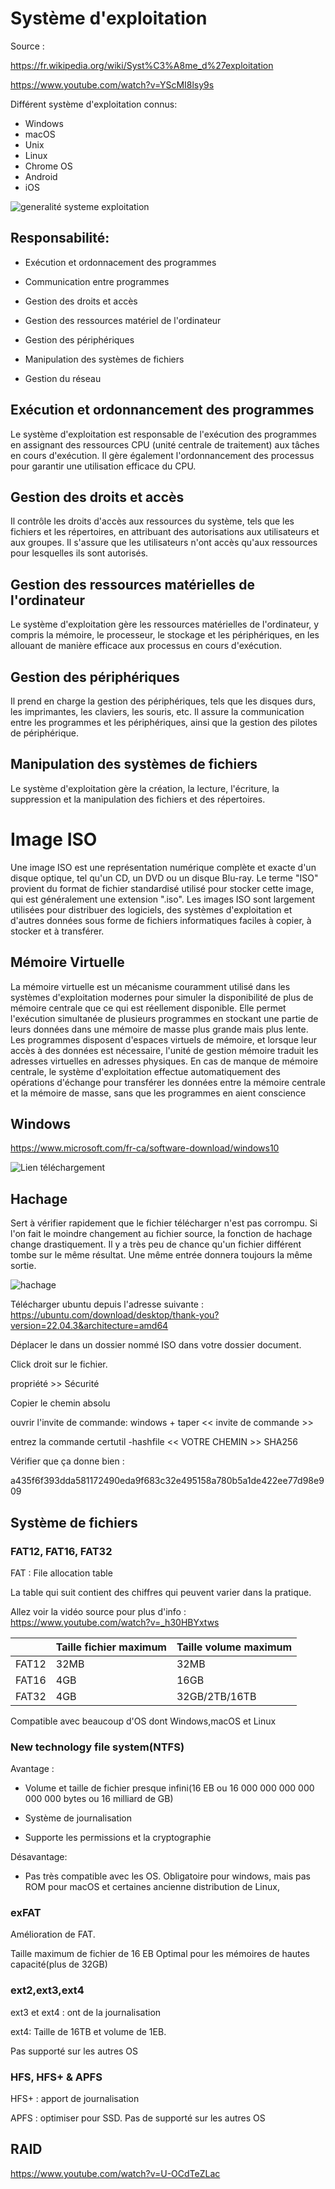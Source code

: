 # Système d'exploitation
Source : 

https://fr.wikipedia.org/wiki/Syst%C3%A8me_d%27exploitation

https://www.youtube.com/watch?v=YScMI8lsy9s


Différent système d'exploitation connus:

- Windows
- macOS
- Unix
- Linux
- Chrome OS
- Android
- iOS

![generalité systeme exploitation](images/SE1.png)


Responsabilité:
- 
- Exécution et ordonnacement des programmes

- Communication entre programmes

- Gestion des droits et accès

- Gestion des ressources matériel de l'ordinateur

- Gestion des périphériques

- Manipulation des systèmes de fichiers

- Gestion du réseau

## Exécution et ordonnancement des programmes
Le système d'exploitation est responsable de l'exécution des programmes en assignant des ressources CPU (unité centrale de traitement) aux tâches en cours d'exécution. Il gère également l'ordonnancement des processus pour garantir une utilisation efficace du CPU.

## Gestion des droits et accès
Il contrôle les droits d'accès aux ressources du système, tels que les fichiers et les répertoires, en attribuant des autorisations aux utilisateurs et aux groupes. Il s'assure que les utilisateurs n'ont accès qu'aux ressources pour lesquelles ils sont autorisés.

## Gestion des ressources matérielles de l'ordinateur
Le système d'exploitation gère les ressources matérielles de l'ordinateur, y compris la mémoire, le processeur, le stockage et les périphériques, en les allouant de manière efficace aux processus en cours d'exécution.

## Gestion des périphériques
Il prend en charge la gestion des périphériques, tels que les disques durs, les imprimantes, les claviers, les souris, etc. Il assure la communication entre les programmes et les périphériques, ainsi que la gestion des pilotes de périphérique.

## Manipulation des systèmes de fichiers
Le système d'exploitation gère la création, la lecture, l'écriture, la suppression et la manipulation des fichiers et des répertoires. 

# Image ISO

Une image ISO est une représentation numérique complète et exacte d'un disque optique, tel qu'un CD, un DVD ou un disque Blu-ray. Le terme "ISO" provient du format de fichier standardisé utilisé pour stocker cette image, qui est généralement une extension ".iso". Les images ISO sont largement utilisées pour distribuer des logiciels, des systèmes d'exploitation et d'autres données sous forme de fichiers informatiques faciles à copier, à stocker et à transférer.

## Mémoire Virtuelle

La mémoire virtuelle est un mécanisme couramment utilisé dans les systèmes d'exploitation modernes pour simuler la disponibilité de plus de mémoire centrale que ce qui est réellement disponible. Elle permet l'exécution simultanée de plusieurs programmes en stockant une partie de leurs données dans une mémoire de masse plus grande mais plus lente. Les programmes disposent d'espaces virtuels de mémoire, et lorsque leur accès à des données est nécessaire, l'unité de gestion mémoire traduit les adresses virtuelles en adresses physiques. En cas de manque de mémoire centrale, le système d'exploitation effectue automatiquement des opérations d'échange pour transférer les données entre la mémoire centrale et la mémoire de masse, sans que les programmes en aient conscience

## Windows
https://www.microsoft.com/fr-ca/software-download/windows10

![Lien téléchargement](images/isoWindows1.PNG)

## Hachage

Sert à vérifier rapidement que le fichier télécharger n'est pas corrompu. Si l'on fait le moindre changement au fichier source, la fonction de hachage change drastiquement. Il y a très peu de chance qu'un fichier différent tombe sur le même résultat. Une même entrée donnera toujours la même sortie.

![hachage](images/hashage.png)

Télécharger ubuntu depuis l'adresse suivante : https://ubuntu.com/download/desktop/thank-you?version=22.04.3&architecture=amd64


Déplacer le dans un dossier nommé ISO dans votre dossier document.

Click droit sur le fichier.

propriété >> Sécurité

Copier le chemin absolu

ouvrir l'invite de commande:
windows + taper << invite de commande >>

entrez la commande certutil -hashfile << VOTRE CHEMIN >> SHA256

Vérifier que ça donne bien :


a435f6f393dda581172490eda9f683c32e495158a780b5a1de422ee77d98e909 



## Système de fichiers

### FAT12, FAT16, FAT32

FAT : File allocation table


La table qui suit contient des chiffres qui peuvent varier dans la pratique. 

Allez voir la vidéo source pour plus d'info : https://www.youtube.com/watch?v=_h30HBYxtws

| |Taille fichier maximum|Taille volume maximum|
|---|---|---|
|FAT12|32MB|32MB|
|FAT16|4GB|16GB|
|FAT32|4GB|32GB/2TB/16TB|

Compatible avec beaucoup d'OS dont Windows,macOS et Linux


### New technology file system(NTFS)

Avantage : 
- Volume et taille de fichier presque infini(16 EB ou 16 000 000 000 000 000 000 bytes ou  16 milliard de GB)

- Système de journalisation

- Supporte les permissions et la cryptographie

Désavantage: 
- Pas très compatible avec les OS. Obligatoire pour windows, mais pas ROM pour macOS et certaines ancienne distribution de Linux,

### exFAT

Amélioration de FAT.

Taille maximum de fichier de 16 EB
Optimal pour les mémoires de hautes capacité(plus de 32GB)

### ext2,ext3,ext4

ext3 et ext4 : ont de la journalisation

ext4: Taille de 16TB et volume de 1EB.

Pas supporté sur les autres OS

### HFS, HFS+ & APFS

HFS+ : apport de journalisation

APFS : optimiser pour SSD.
Pas de supporté sur les autres OS


## RAID
https://www.youtube.com/watch?v=U-OCdTeZLac



